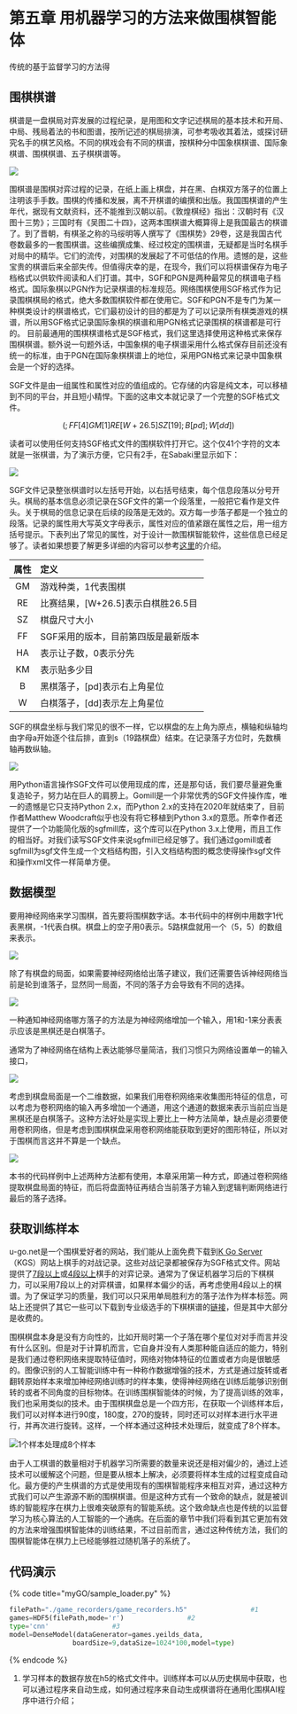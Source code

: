 # 第五章 用机器学习的方法来做围棋智能体

传统的基于监督学习的方法得

## 围棋棋谱

棋谱是一盘棋局对弈发展的过程纪录，是用图和文字记述棋局的基本技术和开局、中局、残局着法的书和图谱，按所记述的棋局排演，可参考吸收其着法，或探讨研究名手的棋艺风格。不同的棋戏会有不同的棋谱，按棋种分中国象棋棋谱、国际象棋谱、围棋棋谱、五子棋棋谱等。

![](.gitbook/assets/bu-huo-%20%281%29.png)

围棋谱是围棋对弈过程的记录，在纸上画上棋盘，并在黑、白棋双方落子的位置上注明该手手数。围棋的传播和发展，离不开棋谱的编撰和出版。我国围棋谱的产生年代，据现有文献资料，还不能推到汉朝以前。《敦煌棋经》指出：汉朝时有《汉图十三势》；三国时有《吴图二十四》，这两本围棋谱大概算得上是我国最古的棋谱了。到了晋朝，有棋圣之称的马绥明等人撰写了《围棋势》29卷，这是我国古代卷数最多的一套围棋谱。这些编撰成集、经过校定的围棋谱，无疑都是当时名棋手对局中的精华。它们的流传，对围棋的发展起了不可低估的作用。遗憾的是，这些宝贵的棋谱后来全部失传。但值得庆幸的是，在现今，我们可以将棋谱保存为电子档格式以供软件阅读和人们打谱。其中，SGF和PGN是两种最常见的棋谱电子档格式。国际象棋以PGN作为记录棋谱的标准规范。网络围棋使用SGF格式作为记录围棋棋局的格式，绝大多数围棋软件都在使用它。SGF和PGN不是专门为某一种棋类设计的棋谱格式，它们最初设计的目的都是为了可以记录所有棋类游戏的棋谱，所以用SGF格式记录国际象棋的棋谱和用PGN格式记录围棋的棋谱都是可行的。 目前最通用的围棋棋谱格式是SGF格式，我们这里选择使用这种格式来保存围棋棋谱。额外说一句题外话，中国象棋的电子棋谱采用什么格式保存目前还没有统一的标准，由于PGN在国际象棋棋谱上的地位，采用PGN格式来记录中国象棋会是一个好的选择。

SGF文件是由一组属性和属性对应的值组成的。它存储的内容是纯文本，可以移植到不同的平台，并且短小精悍。下面的这串文本就记录了一个完整的SGF格式文件。

$$
(;FF[4]GM[1]RE[W+26.5]SZ[19];B[pd];W[dd])
$$

读者可以使用任何支持SGF格式文件的围棋软件打开它。这个仅41个字符的文本就是一张棋谱，为了演示方便，它只有2手，在Sabaki里显示如下：

![](.gitbook/assets/bu-huo-.png)

SGF文件记录整张棋谱时以左括号开始，以右括号结束，每个信息段落以分号开头。棋局的基本信息必须记录在SGF文件的第一个段落里，一般把它看作是文件头。关于棋局的信息记录在后续的段落是无效的。双方每一步落子都是一个独立的段落。记录的属性用大写英文字母表示，属性对应的值紧跟在属性之后，用一组方括号提示。下表列出了常见的属性，对于设计一款围棋智能软件，这些信息已经足够了。读者如果想要了解更多详细的内容可以参考[这里](https://www.red-bean.com/sgf/user_guide/index.html)的介绍。

| 属性 | 定义 |
| :---: | :--- |
| GM | 游戏种类，1代表围棋 |
| RE | 比赛结果，\[W+26.5\]表示白棋胜26.5目 |
| SZ | 棋盘尺寸大小 |
| FF | SGF采用的版本，目前第四版是最新版本 |
| HA | 表示让子数，0表示分先 |
| KM | 表示贴多少目 |
| B | 黑棋落子，\[pd\]表示右上角星位 |
| W | 白棋落子，\[dd\]表示左上角星位 |

SGF的棋盘坐标与我们常见的很不一样，它以棋盘的左上角为原点，横轴和纵轴均由字母a开始逐个往后排，直到s（19路棋盘）结束。在记录落子方位时，先数横轴再数纵轴。

![](.gitbook/assets/ta2.gif)

用Python语言操作SGF文件可以使用现成的库，还是那句话，我们要尽量避免重复造轮子，努力站在巨人的肩膀上。Gomill是一个非常优秀的SGF文件操作库，唯一的遗憾是它只支持Python 2.x，而Python 2.x的支持在2020年就结束了，目前作者Matthew Woodcraft似乎也没有将它移植到Python 3.x的意愿。所幸作者还提供了一个功能简化版的sgfmill库，这个库可以在Python 3.x上使用，而且工作的相当好。对我们读写SGF文件来说sgfmill已经足够了。我们通过gomill或者sgfmill为sgf文件生成一个文档结构图，引入文档结构图的概念使得操作sgf文件和操作xml文件一样简单方便。

## 数据模型

要用神经网络来学习围棋，首先要将围棋数字话。本书代码中的样例中用数字1代表黑棋，-1代表白棋。棋盘上的空子用0表示。5路棋盘就用一个（5，5）的数组来表示。

![](.gitbook/assets/qipanshuzihua.svg)

除了有棋盘的局面，如果需要神经网络给出落子建议，我们还需要告诉神经网络当前是轮到谁落子，显然同一局面，不同的落子方会导致有不同的选择。



![](.gitbook/assets/luozijiany.svg)

一种通知神经网络哪方落子的方法是为神经网络增加一个输入，用1和-1来分表表示应该是黑棋还是白棋落子。

通常为了神经网络在结构上表达能够尽量简洁，我们习惯只为网络设置单一的输入接口，

![](.gitbook/assets/moxing.svg)

考虑到棋盘局面是一个二维数据，如果我们用卷积网络来收集图形特征的信息，可以考虑为卷积网络的输入再多增加一个通道，用这个通道的数据来表示当前应当是黑棋还是白棋落子。这种方法好处是实现上要比上一种方法简单，缺点是必须要使用卷积网络，但是考虑到围棋棋盘采用卷积网络能获取到更好的图形特征，所以对于围棋而言这并不算是一个缺点。

![](.gitbook/assets/lzshuju.svg)

本书的代码样例中上述两种方法都有使用，本章采用第一种方式，即通过卷积网络提取棋盘局面的特征，而后将盘面特征再结合当前落子方输入到逻辑判断网络进行最后的落子选择。

## 获取训练样本

u-go.net是一个围棋爱好者的网站，我们能从上面免费下载到[K Go Server](http://www.gokgs.com/)（KGS）网站上棋手的对战记录。这些对战记录都被保存为SGF格式文件。网站提供了[7段以上](https://u-go.net/gamerecords/)或[4段以上](https://u-go.net/gamerecords-4d/)棋手的对弈记录。通常为了保证机器学习后的下棋棋力，可以采用7段以上的对弈棋谱，如果样本偏少的话，再考虑使用4段以上的棋谱。为了保证学习的质量，我们可以只采用单局胜利方的落子法作为样本标签。网站上还提供了其它一些可以下载到专业级选手的下棋棋谱的[链接](https://www.u-go.net/links/gamerecords/)，但是其中大部分是收费的。

围棋棋盘本身是没有方向性的，比如开局时第一个子落在哪个星位对对手而言并没有什么区别。但是对于计算机而言，它自身并没有人类那种能自适应的能力，特别是我们通过卷积网络来提取特征值时，网络对物体特征的位置或者方向是很敏感的。图像识别的人工智能训练中有一种称作数据增强的技术，方式是通过旋转或者翻转原始样本来增加神经网络训练时的样本集，使得神经网络在训练后能够识别倒转的或者不同角度的目标物体。在训练围棋智能体的时候，为了提高训练的效率，我们也采用类似的技术。由于围棋棋盘总是一个四方形，在获取一个训练样本后，我们可以对样本进行90度，180度，270的旋转，同时还可以对样本进行水平进行，并再次进行旋转。这样，一个样本通过这种技术处理后，就变成了8个样本。

![1&#x4E2A;&#x6837;&#x672C;&#x5904;&#x7406;&#x6210;8&#x4E2A;&#x6837;&#x672C;](.gitbook/assets/sin%20%2812%29.svg)

由于人工棋谱的数量相对于机器学习所需要的数量来说还是相对偏少的，通过上述技术可以缓解这个问题，但是要从根本上解决，必须要将样本生成的过程变成自动化。最方便的产生棋谱的方式是使用现有的围棋智能程序来相互对弈，通过这种方式我们可以产生源源不断的围棋棋谱。但是这种方式有一个致命的缺点，就是被训练的智能程序在棋力上很难突破原有的智能系统。这个致命缺点也是传统的以监督学习为核心算法的人工智能的一个通病。在后面的章节中我们将看到其它更加有效的方法来增强围棋智能体的训练结果，不过目前而言，通过这种传统方法，我们的围棋智能体在棋力上已经能够胜过随机落子的系统了。

## 代码演示

{% code title="myGO/sample\_loader.py" %}
```python
filePath="./game_recorders/game_recorders.h5"                #1
games=HDF5(filePath,mode='r')                #2
type='cnn'                #3
model=DenseModel(dataGenerator=games.yeilds_data,
                boardSize=9,dataSize=1024*100,model=type)                #4
```
{% endcode %}

1. 学习样本的数据存放在h5的格式文件中。训练样本可以从历史棋局中获取，也可以通过程序来自动生成，如何通过程序来自动生成棋谱将在通用化围棋AI程序中进行介绍；

